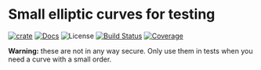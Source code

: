 # Small elliptic curves for testing

[![crate][crate-image]][crate-link]
[![Docs][docs-image]][docs-link]
![License][license-image]
[![Build Status][build-image]][build-link]
[![Coverage][coverage-image]][coverage-link]


**Warning:** these are not in any way secure. Only use them in tests when you need a curve with a small order.

[crate-image]: https://img.shields.io/crates/v/tiny-curve.svg
[crate-link]: https://crates.io/crates/tiny-curve
[docs-image]: https://docs.rs/tiny-curve/badge.svg
[docs-link]: https://docs.rs/tiny-curve/
[license-image]: https://img.shields.io/crates/l/tiny-curve
[build-image]: https://github.com/fjarri/tiny-curve/workflows/ci/badge.svg?branch=master&event=push
[build-link]: https://github.com/fjarri/tiny-curve/actions?query=workflow%3Aci
[coverage-image]: https://codecov.io/gh/fjarri/tiny-curve/branch/master/graph/badge.svg
[coverage-link]: https://codecov.io/gh/fjarri/tiny-curve
